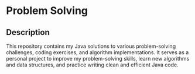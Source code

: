 # Problem Solving


## Description

This repository contains my Java solutions to various problem-solving challenges, coding exercises, and algorithm implementations. It serves as a personal project to improve my problem-solving skills, learn new algorithms and data structures, and practice writing clean and efficient Java code.
